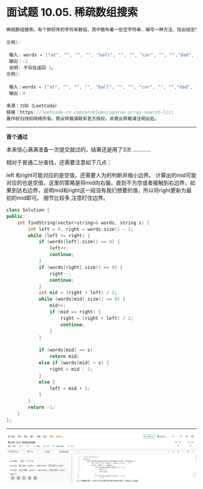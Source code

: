 # 面试题 10.05. 稀疏数组搜索

```c++
稀疏数组搜索。有个排好序的字符串数组，其中散布着一些空字符串，编写一种方法，找出给定字符串的位置。

示例1:

 输入: words = ["at", "", "", "", "ball", "", "", "car", "", "","dad", "", ""], s = "ta"
 输出：-1
 说明: 不存在返回-1。
示例2:

 输入：words = ["at", "", "", "", "ball", "", "", "car", "", "","dad", "", ""], s = "ball"
 输出：4

来源：力扣（LeetCode）
链接：https://leetcode-cn.com/problems/sparse-array-search-lcci
著作权归领扣网络所有。商业转载请联系官方授权，非商业转载请注明出处。
```

---

**首个通过**

本来信心满满准备一次提交就过的，结果还是用了3次 …………

相对于普通二分查找，还需要注意如下几点：

left 和right可能对应的是空值，还需要人为的判断并缩小边界。
计算出的mid可能对应的也是空值，这里的策略是将mid向右偏，直到不为空或者接触到右边界，如果到达右边界，说明mid和right这一段没有我们想要的值，所以将right更新为最初的mid即可。
细节比较多,注意盯住边界。


```c++
class Solution {
public:
	int findString(vector<string>& words, string s) {
		int left = 0, right = words.size() - 1;
		while (left <= right) {
			if (words[left].size() == 0) {
				left++;
				continue;
			}
			if (words[right].size() == 0) {
				right--;
				continue;
			}
			int mid = (right + left) / 2;
			while (words[mid].size() == 0) {
				mid++;
				if (mid == right) {
					right = (right + left) / 2;
					continue;
				}
			}

			if (words[mid] == s)
				return mid;
			else if (words[mid] > s) {
				right = mid - 1;
			}
			else {
				left = mid + 1;
			}
		}
		return -1;
	}
};
```

---

![img](./1.jpg)

